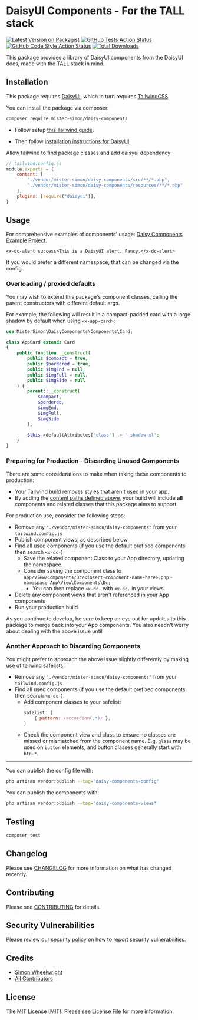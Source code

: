 # DaisyUI Components - For the TALL stack

[![Latest Version on Packagist](https://img.shields.io/packagist/v/mister-simon/daisy-components.svg?style=flat-square)](https://packagist.org/packages/mister-simon/daisy-components)
[![GitHub Tests Action Status](https://img.shields.io/github/actions/workflow/status/mister-simon/daisy-components/run-tests.yml?branch=main&label=tests&style=flat-square)](https://github.com/mister-simon/daisy-components/actions?query=workflow%3Arun-tests+branch%3Amain)
[![GitHub Code Style Action Status](https://img.shields.io/github/actions/workflow/status/mister-simon/daisy-components/fix-php-code-style-issues.yml?branch=main&label=code%20style&style=flat-square)](https://github.com/mister-simon/daisy-components/actions?query=workflow%3A"Fix+PHP+code+style+issues"+branch%3Amain)
[![Total Downloads](https://img.shields.io/packagist/dt/mister-simon/daisy-components.svg?style=flat-square)](https://packagist.org/packages/mister-simon/daisy-components)

This package provides a library of DaisyUI components from the DaisyUI docs, made with the TALL stack in mind.


## Installation

This package requires [DaisyUI](https://daisyui.com/), which in turn requires [TailwindCSS](https://tailwindcss.com/).

You can install the package via composer:

```bash
composer require mister-simon/daisy-components
```

- Follow setup [this Tailwind guide](https://tailwindcss.com/docs/guides/laravel).

- Then follow [installation instructions for DaisyUI](https://daisyui.com/docs/install/).

Allow tailwind to find package classes and add daisyui dependency:

```js
// tailwind.config.js
module.exports = {
    content: [
        "./vendor/mister-simon/daisy-components/src/**/*.php",
        "./vendor/mister-simon/daisy-components/resources/**/*.php"
    ],
    plugins: [require("daisyui")],
}
```

## Usage

For comprehensive examples of components' usage: [Daisy Components Example Project](https://github.com/mister-simon/daisy-components-project).

```blade
<x-dc-alert success>This is a DaisyUI alert. Fancy.</x-dc-alert>
```

If you would prefer a different namespace, that can be changed via the config.

### Overloading / proxied defaults

You may wish to extend this package's component classes, calling the parent constructors with different default args.

For example, the following will result in a compact-padded card with a large shadow by default when using `<x-app-card>`:

```php
use MisterSimon\DaisyComponents\Components\Card;

class AppCard extends Card
{
    public function __construct(
        public $compact = true,
        public $bordered = true,
        public $imgEnd = null,
        public $imgFull = null,
        public $imgSide = null
    ) {
        parent::__construct(
            $compact,
            $bordered,
            $imgEnd,
            $imgFull,
            $imgSide
        );

        $this->defaultAttributes['class'] .= ' shadow-xl';
    }
}
```

### Preparing for Production - Discarding Unused Components

There are some considerations to make when taking these components to production:

- Your Tailwind build removes styles that aren't used in your app.
- By adding the [content paths defined above](#installation), your build will include **all** components and related classes that this package aims to support.

For production use, consider the following steps:

- Remove any `"./vendor/mister-simon/daisy-components"` from your `tailwind.config.js`
- Publish component views, as described below
- Find all used components (if you use the default prefixed components then search `<x-dc-`)
  - Save the related component Class to your App directory, updating the namespace.
  - Consider saving the component class to `app/View/Components/Dc/<insert-component-name-here>.php` - `namespace App\View\Components\Dc;`
    - You can then replace `<x-dc-` with `<x-dc.` in your views.
- Delete any component views that aren't referenced in your App components
- Run your production build

As you continue to develop, be sure to keep an eye out for updates to this package to merge back into your App components. You also needn't worry about dealing with the above issue until

### Another Approach to Discarding Components

You might prefer to approach the above issue slightly differently by making use of tailwind safelists:

- Remove any `"./vendor/mister-simon/daisy-components"` from your `tailwind.config.js`
- Find all used components (if you use the default prefixed components then search `<x-dc-`)
  - Add component classes to your safelist:
    ```js
    safelist: [
        { pattern: /accordion(.*)/ },
    ]
    ```
  - Check the component view and class to ensure no classes are missed or mismatched from the component name. E.g. `glass` may be used on `button` elements, and button classes generally start with `btn-*`.


-------

You can publish the config file with:

```bash
php artisan vendor:publish --tag="daisy-components-config"
```

You can publish the components with:

```bash
php artisan vendor:publish --tag="daisy-components-views"
```


## Testing

```bash
composer test
```

## Changelog

Please see [CHANGELOG](CHANGELOG.md) for more information on what has changed recently.

## Contributing

Please see [CONTRIBUTING](CONTRIBUTING.md) for details.

## Security Vulnerabilities

Please review [our security policy](../../security/policy) on how to report security vulnerabilities.

## Credits

- [Simon Wheelwright](https://github.com/mister-simon)
- [All Contributors](../../contributors)

## License

The MIT License (MIT). Please see [License File](LICENSE.md) for more information.
